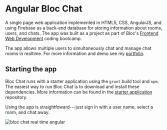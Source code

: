 # Angular Bloc Chat
A single page web application implemented in HTML5, CSS, AngularJS, and using Firebase as a back-end database for storing information about rooms, users, and chats. The app was built as a project as part of Bloc's [Frontend Web Development](https://www.bloc.io/frontend-development-bootcamp) coding bootcamp.

The app allows multiple users to simultaneously chat and manage chat rooms in realtime. For more information and demo see my [portfolio](http://developer.textlogic.ch/portfolio/2-bloc-chat.html).

## Starting the app
Bloc Chat runs with a starter application using the `grunt` build tool and `npm`. The easiest way to run Bloc Chat is to download and install these dependencies. More information can be found in the [starter application](https://github.com/Bloc/bloc-frontend-project-starter) repository.

Using the app is straightfoward---just sign in with a user name, select a room, and chat away.

![bloc chat real time angular](http://i.imgur.com/jNLOJ0c.png)